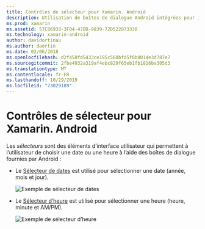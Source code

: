 ```yaml
---
title: Contrôles de sélecteur pour Xamarin. Android
description: Utilisation de boîtes de dialogue Android intégrées pour interroger l’utilisateur à l’heure et à la date
ms.prod: xamarin
ms.assetid: 57C86933-3F04-47DD-9839-72D522D73330
ms.technology: xamarin-android
author: davidortinau
ms.author: daortin
ms.date: 02/06/2018
ms.openlocfilehash: d2f458fd5433ce195c568bfd5f0b8014e3d787e7
ms.sourcegitcommit: 2fbe4932a319af4ebc829f65eb1fb1816ba305d3
ms.translationtype: MT
ms.contentlocale: fr-FR
ms.lasthandoff: 10/29/2019
ms.locfileid: "73029189"
---
```

# <a name="picker-controls-for-xamarinandroid"></a>Contrôles de sélecteur pour Xamarin. Android

Les *sélecteurs* sont des éléments d’interface utilisateur qui permettent à l’utilisateur de choisir une date ou une heure à l’aide des boîtes de dialogue fournies par Android :

- Le [Sélecteur de dates](~/android/user-interface/controls/pickers/date-picker.md) est utilisé pour sélectionner une date (année, mois et jour).

    ![Exemple de sélecteur de dates](images/date-picker.png)

- Le [Sélecteur d’heure](~/android/user-interface/controls/pickers/time-picker.md) est utilisé pour sélectionner une heure (heure, minute et AM/PM).

    ![Exemple de sélecteur d’heure](images/time-picker.png)
